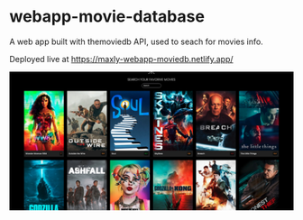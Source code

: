 # webapp-movie-database

A web app built with themoviedb API, used to seach for movies info.

Deployed live at https://maxly-webapp-moviedb.netlify.app/

![](SitePreview.jpg)